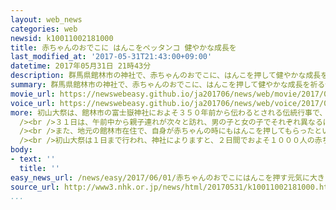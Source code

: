 ```yaml
---
layout: web_news
categories: web
newsid: k10011002181000
title: 赤ちゃんのおでこに はんこをペッタンコ 健やかな成長を
last_modified_at: '2017-05-31T21:43:00+09:00'
datetime: 2017年05月31日 21時43分
description: 群馬県館林市の神社で、赤ちゃんのおでこに、はんこを押して健やかな成長を祈る伝統行事、初山大祭が始まりました。
summary: 群馬県館林市の神社で、赤ちゃんのおでこに、はんこを押して健やかな成長を祈る伝統行事、初山大祭が始まりました。
movie_url: https://newswebeasy.github.io/ja201706/news/web/movie/2017/06/01/k10011002181000.mp4
voice_url: https://newswebeasy.github.io/ja201706/news/web/voice/2017/06/01/k10011002181000.mp3
more: 初山大祭は、館林市の富士嶽神社におよそ３５０年前から伝わるとされる伝統行事で、赤ちゃんの健やかな成長を願って、おでこに小づちの形をしたはんこを押すことから、「ペッタンコ祭」の名で親しまれています。<br
  /><br />３１日は、午前中から親子連れが次々と訪れ、男の子と女の子でそれぞれ異なるはんこを押してもらったあと、記念撮影などをしていました。<br />このうち、生後５か月の女の子は、はんこに驚いて泣き出してしまいましたが、両親は、その様子を温かく見守っていました。<br
  /><br />また、地元の館林市在住で、自身が赤ちゃんの時にもはんこを押してもらったという母親は、生後４か月の次男を連れてきたということで、「健康でありますようにと祈願してきました」と話していました。<br
  /><br />初山大祭は１日まで行われ、神社によりますと、２日間でおよそ１０００人の赤ちゃんが訪れる見込みだということです。
body:
- text: ''
  title: ''
easy_news_url: /news/easy/2017/06/01/赤ちゃんのおでこにはんこを押す元気に大きくなって/
source_url: http://www3.nhk.or.jp/news/html/20170531/k10011002181000.html
...
```

